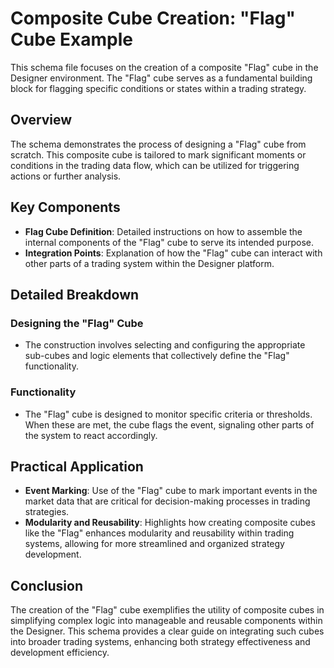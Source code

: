 # Composite Cube Creation: "Flag" Cube Example

This schema file focuses on the creation of a composite "Flag" cube in the Designer environment. The "Flag" cube serves as a fundamental building block for flagging specific conditions or states within a trading strategy.

## Overview

The schema demonstrates the process of designing a "Flag" cube from scratch. This composite cube is tailored to mark significant moments or conditions in the trading data flow, which can be utilized for triggering actions or further analysis.

## Key Components

- **Flag Cube Definition**: Detailed instructions on how to assemble the internal components of the "Flag" cube to serve its intended purpose.
- **Integration Points**: Explanation of how the "Flag" cube can interact with other parts of a trading system within the Designer platform.

## Detailed Breakdown

### Designing the "Flag" Cube
- The construction involves selecting and configuring the appropriate sub-cubes and logic elements that collectively define the "Flag" functionality.

### Functionality
- The "Flag" cube is designed to monitor specific criteria or thresholds. When these are met, the cube flags the event, signaling other parts of the system to react accordingly.

## Practical Application

- **Event Marking**: Use of the "Flag" cube to mark important events in the market data that are critical for decision-making processes in trading strategies.
- **Modularity and Reusability**: Highlights how creating composite cubes like the "Flag" enhances modularity and reusability within trading systems, allowing for more streamlined and organized strategy development.

## Conclusion

The creation of the "Flag" cube exemplifies the utility of composite cubes in simplifying complex logic into manageable and reusable components within the Designer. This schema provides a clear guide on integrating such cubes into broader trading systems, enhancing both strategy effectiveness and development efficiency.
